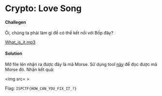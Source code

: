 # Crypto: Love Song 
#### Challegen
Ôi, chúng ta phải làm gì để có thể kết nối với Bốp đây?

[What_is_it.mp3]()

#### Solution

Mở file lên nhận ra được đây là mã Morse. Sử dụng tool [này]() để đọc được mã Morse đó. Nhận kết quả: 

<img src= >

Flag: `ISPCTF{HOW_CAN_YOU_FIX_IT_?}`
